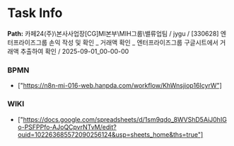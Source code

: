 # Task Info

**Path:** 카페24(주)\본사사업장\[CG]MI본부\MIH그룹\밸류업팀 / jygu / [330628] 엔터프라이즈그룹 손익 작성 및 확인 _ 거래액 확인 _ 엔터프라이즈그룹 구글시트에서 거래액 추출하여 확인 / 2025-09-01_00-00-00

### BPMN
- ["https://n8n-mi-016-web.hanpda.com/workflow/KhWnsjiop16IcyrW"]

### WIKI
- ["https://docs.google.com/spreadsheets/d/1sm9qdo_8WVShD5AiJ0hIGo-PSFPPfo-AJoQCpvrNTvM/edit?ouid=102263685572090256124&usp=sheets_home&ths=true"]

